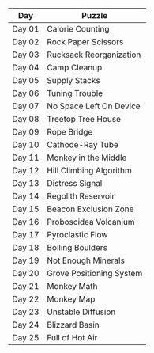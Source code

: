 
| Day  | Puzzle |
| ---- | ------ |
| Day 01  | Calorie Counting  |
| Day 02  | Rock Paper Scissors  |
| Day 03  | Rucksack Reorganization  |
| Day 04  | Camp Cleanup  |
| Day 05  | Supply Stacks  |
| Day 06  | Tuning Trouble  |
| Day 07  | No Space Left On Device  |
| Day 08  | Treetop Tree House  |
| Day 09  | Rope Bridge  |
| Day 10  | Cathode-Ray Tube  |
| Day 11  | Monkey in the Middle  |
| Day 12  | Hill Climbing Algorithm  |
| Day 13  | Distress Signal  |
| Day 14  | Regolith Reservoir  |
| Day 15  | Beacon Exclusion Zone  |
| Day 16  | Proboscidea Volcanium  |
| Day 17  | Pyroclastic Flow  |
| Day 18  | Boiling Boulders  |
| Day 19  | Not Enough Minerals  |
| Day 20  | Grove Positioning System  |
| Day 21  | Monkey Math  |
| Day 22  | Monkey Map  |
| Day 23  | Unstable Diffusion  |
| Day 24  | Blizzard Basin  |
| Day 25  | Full of Hot Air  |
